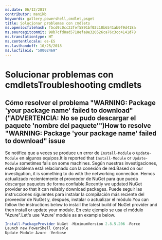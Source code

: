 ```yaml
---
ms.date: 06/12/2017
contributor: manikb
keywords: gallery,powershell,cmdlet,psget
title: Solucionar problemas con cmdlets
ms.openlocfilehash: f5cd9c0cc23fef5891bf02c10b6541ab0f9d418a
ms.sourcegitcommit: 98b7cfd8ad5718efa8e320526ca76c3cc4141d78
ms.translationtype: HT
ms.contentlocale: es-ES
ms.lasthandoff: 10/25/2018
ms.locfileid: "50002469"
---
```

# <a name="troubleshooting-cmdlets"></a><span data-ttu-id="b8825-103">Solucionar problemas con cmdlets</span><span class="sxs-lookup"><span data-stu-id="b8825-103">Troubleshooting cmdlets</span></span>

## <a name="how-to-resolve-warning-package-your-package-name-failed-to-download-issue"></a><span data-ttu-id="b8825-104">Cómo resolver el problema "WARNING: Package 'your package name' failed to download" ("ADVERTENCIA: No se pudo descargar el paquete 'nombre del paquete'")</span><span class="sxs-lookup"><span data-stu-id="b8825-104">How to resolve "WARNING: Package 'your package name' failed to download" issue</span></span>

<span data-ttu-id="b8825-105">Se notifica que a veces se produce un error de `Install-Module` o `Update-Module` en algunos equipos.</span><span class="sxs-lookup"><span data-stu-id="b8825-105">It is reported that `Install-Module` or `Update-Module` sometimes fails on some machines.</span></span>
<span data-ttu-id="b8825-106">Según nuestras investigaciones, este problema está relacionado con la conexión de red.</span><span class="sxs-lookup"><span data-stu-id="b8825-106">Based on our investigation, it is something to do with the networking connection.</span></span>
<span data-ttu-id="b8825-107">Hemos actualizado recientemente el proveedor de NuGet para que pueda descargar paquetes de forma confiable.</span><span class="sxs-lookup"><span data-stu-id="b8825-107">Recently we updated NuGet provider so that it can reliably download packages.</span></span>
<span data-ttu-id="b8825-108">Puede seguir las instrucciones siguientes para instalar la compilación más reciente del proveedor de NuGet y, después, instalar o actualizar el módulo.</span><span class="sxs-lookup"><span data-stu-id="b8825-108">You can follow the instructions below to install the latest build of NuGet provider and then install or update your module.</span></span>
<span data-ttu-id="b8825-109">En este ejemplo se usa el módulo "Azure".</span><span class="sxs-lookup"><span data-stu-id="b8825-109">Let's use 'Azure' module as an example below.</span></span>

```powershell
Install-PackageProvider NuGet -MinimumVersion 2.8.5.206 -Force
Launch new PowerShell Console
Update-Module Azure -Verbose
```

